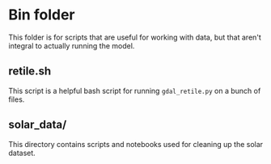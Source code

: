 # Bin folder
This folder is for scripts that are useful for working with data, but that aren't integral to actually running the model.

## retile.sh
This script is a helpful bash script for running `gdal_retile.py` on a bunch of files.

## solar_data/
This directory contains scripts and notebooks used for cleaning up the solar dataset.